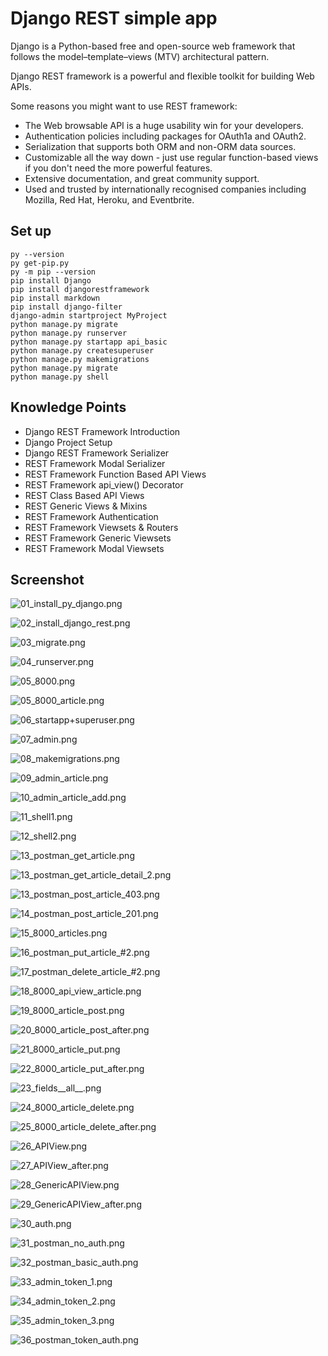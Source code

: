 # Django REST simple app

Django is a Python-based free and open-source web framework that follows the model–template–views (MTV) architectural pattern.

Django REST framework is a powerful and flexible toolkit for building Web APIs.

Some reasons you might want to use REST framework:

- The Web browsable API is a huge usability win for your developers.
- Authentication policies including packages for OAuth1a and OAuth2.
- Serialization that supports both ORM and non-ORM data sources.
- Customizable all the way down - just use regular function-based views if you don't need the more powerful features.
- Extensive documentation, and great community support.
- Used and trusted by internationally recognised companies including Mozilla, Red Hat, Heroku, and Eventbrite.

## Set up

```
py --version
py get-pip.py
py -m pip --version
pip install Django
pip install djangorestframework
pip install markdown
pip install django-filter
django-admin startproject MyProject
python manage.py migrate
python manage.py runserver
python manage.py startapp api_basic
python manage.py createsuperuser
python manage.py makemigrations
python manage.py migrate
python manage.py shell
```

## Knowledge Points

- Django REST Framework Introduction
- Django Project Setup
- Django REST Framework Serializer
- REST Framework Modal Serializer
- REST Framework Function Based API Views
- REST Framework api_view() Decorator
- REST Class Based API Views
- REST Generic Views & Mixins
- REST Framework Authentication
- REST Framework Viewsets & Routers
- REST Framework Generic Viewsets
- REST Framework Modal Viewsets

## Screenshot

![01_install_py_django.png](images/01_install_py_django.png)

![02_install_django_rest.png](images/02_install_django_rest.png)

![03_migrate.png](images/03_migrate.png)

![04_runserver.png](images/04_runserver.png)

![05_8000.png](images/05_8000.png)

![05_8000_article.png](images/05_8000_article.png)

![06_startapp+superuser.png](images/06_startapp+superuser.png)

![07_admin.png](images/07_admin.png)

![08_makemigrations.png](images/08_makemigrations.png)

![09_admin_article.png](images/09_admin_article.png)

![10_admin_article_add.png](images/10_admin_article_add.png)

![11_shell1.png](images/11_shell1.png)

![12_shell2.png](images/12_shell2.png)

![13_postman_get_article.png](images/13_postman_get_article.png)

![13_postman_get_article_detail_2.png](images/13_postman_get_article_detail_2.png)

![13_postman_post_article_403.png](images/13_postman_post_article_403.png)

![14_postman_post_article_201.png](images/14_postman_post_article_201.png)

![15_8000_articles.png](images/15_8000_articles.png)

![16_postman_put_article_#2.png](images/16_postman_put_article_#2.png)

![17_postman_delete_article_#2.png](images/17_postman_delete_article_#2.png)

![18_8000_api_view_article.png](images/18_8000_api_view_article.png)

![19_8000_article_post.png](images/19_8000_article_post.png)

![20_8000_article_post_after.png](images/20_8000_article_post_after.png)

![21_8000_article_put.png](images/21_8000_article_put.png)

![22_8000_article_put_after.png](images/22_8000_article_put_after.png)

![23_fields__all__.png](images/23_fields__all__.png)

![24_8000_article_delete.png](images/24_8000_article_delete.png)

![25_8000_article_delete_after.png](images/25_8000_article_delete_after.png)

![26_APIView.png](images/26_APIView.png)

![27_APIView_after.png](images/27_APIView_after.png)

![28_GenericAPIView.png](images/28_GenericAPIView.png)

![29_GenericAPIView_after.png](images/29_GenericAPIView_after.png)

![30_auth.png](images/30_auth.png)

![31_postman_no_auth.png](images/31_postman_no_auth.png)

![32_postman_basic_auth.png](images/32_postman_basic_auth.png)

![33_admin_token_1.png](images/33_admin_token_1.png)

![34_admin_token_2.png](images/34_admin_token_2.png)

![35_admin_token_3.png](images/35_admin_token_3.png)

![36_postman_token_auth.png](images/36_postman_token_auth.png)
